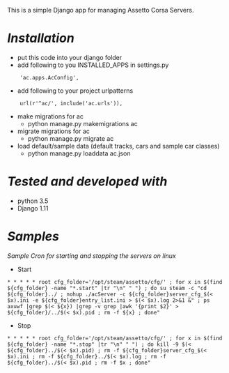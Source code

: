 This is a simple Django app for managing Assetto Corsa Servers.

# *Installation*
- put this code into your django folder
- add following to you INSTALLED_APPS in settings.py
```
    'ac.apps.AcConfig',
```
- add following to your project urlpatterns
```
    url(r'^ac/', include('ac.urls')),
```
- make migrations for ac
  - python manage.py makemigrations ac
- migrate migrations for ac
  - python manage.py migrate ac
- load default/sample data (default tracks, cars and sample car classes)
  - python manage.py loaddata ac.json

# *Tested and developed with*
- python 3.5
- Django 1.11

# *Samples*

*Sample Cron for starting and stopping the servers on linux*
- Start
```
* * * * * root cfg_folder='/opt/steam/assetto/cfg/' ; for x in $(find ${cfg_folder} -name "*.start" |tr "\n" " ") ; do su steam -c "cd ${cfg_folder}../ ; nohup ./acServer -c ${cfg_folder}server_cfg_$(< $x).ini -e ${cfg_folder}entry_list.ini > $(< $x).log 2>&1 &" ; ps axuwf |grep $(< ${x}) |grep -v grep |awk '{print $2}' > ${cfg_folder}/../$(< $x).pid ; rm -f ${x} ; done"
```
- Stop
```
* * * * * root cfg_folder='/opt/steam/assetto/cfg/' ; for x in $(find ${cfg_folder} -name "*.stop" |tr "\n" " ") ; do kill -9 $(< ${cfg_folder}../$(< $x).pid) ; rm -f ${cfg_folder}server_cfg_$(< $x).ini ; rm -f ${cfg_folder}../$(< $x).log ; rm -f ${cfg_folder}../$(< $x).pid ; rm -f $x ; done"
```
